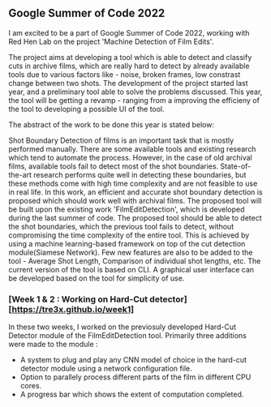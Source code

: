 ## Google Summer of Code 2022

I am excited to be a part of Google Summer of Code 2022, working with Red Hen Lab on the project 'Machine Detection of Film Edits'.

The project aims at developing a tool which is able to detect and classify cuts in archive films, which are really hard to detect by already available tools  due to various 
factors like - noise, broken frames, low constrast change between two shots. The development of the project started last year, and a preliminary tool able to solve the problems discussed. This year, the tool will be getting a revamp - ranging from a improving the efficieny of the tool to developing a possible UI of the tool.

The abstract of the work to be done this year is stated below:

Shot Boundary Detection of films is an important task that is mostly performed manually. There are some available tools and existing research which tend to automate the process. However, in the case of old archival films, available tools fail to detect most of the shot boundaries. State-of-the-art research performs quite well in detecting these boundaries, but these methods come with high time complexity and are not feasible to use in real life. In this work, an efficient and accurate shot boundary detection is proposed which should work well with archival films. The proposed tool will be built upon the existing work 'FilmEditDetection', which is developed during the last summer of code. The proposed tool should be able to detect the shot boundaries, which the previous tool fails to detect, without compromising the time complexity of the entire tool. This is achieved by using a machine learning-based framework on top of the cut detection module(Siamese Network). Few new features are also to be added to the tool - Average Shot Length, Comparison of individual shot lengths, etc. The current version of the tool is based on CLI. A graphical user interface can be developed based on the tool for simplicity of use.


### [Week 1 & 2 : Working on Hard-Cut detector][https://tre3x.github.io/week1]

In these two weeks, I worked on the previosuly developed Hard-Cut Detector module of the FilmEditDetection tool. Primarily three additions were made to the module : 

- A system to plug and play any CNN model of choice in the hard-cut detector module using a network configuration file.
- Option to parallely process different parts of the film in different CPU cores.
- A progress bar which shows the extent of computation completed.